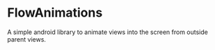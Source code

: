# FlowAnimations
A simple android library to animate views into the screen from outside parent views.
